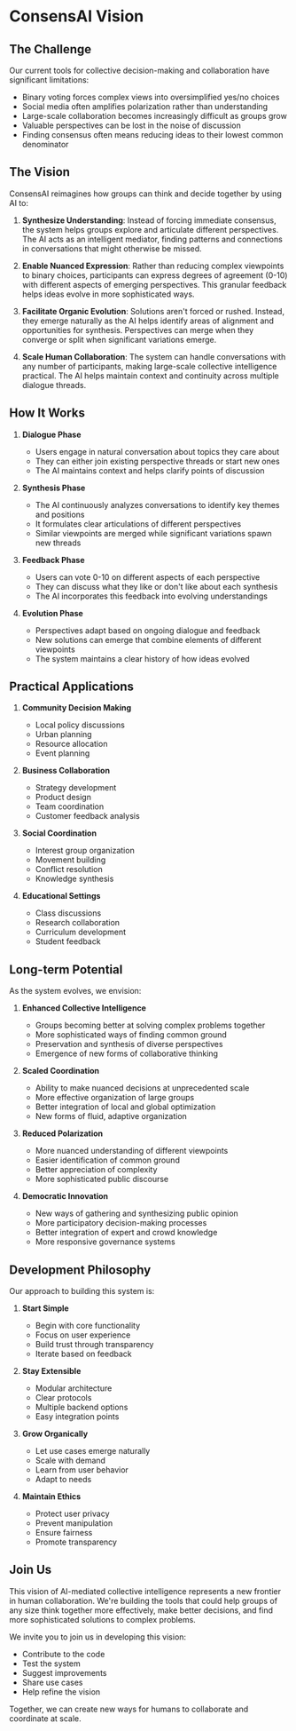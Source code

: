 # ConsensAI Vision

## The Challenge

Our current tools for collective decision-making and collaboration have significant limitations:

- Binary voting forces complex views into oversimplified yes/no choices
- Social media often amplifies polarization rather than understanding
- Large-scale collaboration becomes increasingly difficult as groups grow
- Valuable perspectives can be lost in the noise of discussion
- Finding consensus often means reducing ideas to their lowest common denominator

## The Vision

ConsensAI reimagines how groups can think and decide together by using AI to:

1. **Synthesize Understanding**: Instead of forcing immediate consensus, the system helps groups explore and articulate different perspectives. The AI acts as an intelligent mediator, finding patterns and connections in conversations that might otherwise be missed.

2. **Enable Nuanced Expression**: Rather than reducing complex viewpoints to binary choices, participants can express degrees of agreement (0-10) with different aspects of emerging perspectives. This granular feedback helps ideas evolve in more sophisticated ways.

3. **Facilitate Organic Evolution**: Solutions aren't forced or rushed. Instead, they emerge naturally as the AI helps identify areas of alignment and opportunities for synthesis. Perspectives can merge when they converge or split when significant variations emerge.

4. **Scale Human Collaboration**: The system can handle conversations with any number of participants, making large-scale collective intelligence practical. The AI helps maintain context and continuity across multiple dialogue threads.

## How It Works

1. **Dialogue Phase**
   - Users engage in natural conversation about topics they care about
   - They can either join existing perspective threads or start new ones
   - The AI maintains context and helps clarify points of discussion

2. **Synthesis Phase**
   - The AI continuously analyzes conversations to identify key themes and positions
   - It formulates clear articulations of different perspectives
   - Similar viewpoints are merged while significant variations spawn new threads

3. **Feedback Phase**
   - Users can vote 0-10 on different aspects of each perspective
   - They can discuss what they like or don't like about each synthesis
   - The AI incorporates this feedback into evolving understandings

4. **Evolution Phase**
   - Perspectives adapt based on ongoing dialogue and feedback
   - New solutions can emerge that combine elements of different viewpoints
   - The system maintains a clear history of how ideas evolved

## Practical Applications

1. **Community Decision Making**
   - Local policy discussions
   - Urban planning
   - Resource allocation
   - Event planning

2. **Business Collaboration**
   - Strategy development
   - Product design
   - Team coordination
   - Customer feedback analysis

3. **Social Coordination**
   - Interest group organization
   - Movement building
   - Conflict resolution
   - Knowledge synthesis

4. **Educational Settings**
   - Class discussions
   - Research collaboration
   - Curriculum development
   - Student feedback

## Long-term Potential

As the system evolves, we envision:

1. **Enhanced Collective Intelligence**
   - Groups becoming better at solving complex problems together
   - More sophisticated ways of finding common ground
   - Preservation and synthesis of diverse perspectives
   - Emergence of new forms of collaborative thinking

2. **Scaled Coordination**
   - Ability to make nuanced decisions at unprecedented scale
   - More effective organization of large groups
   - Better integration of local and global optimization
   - New forms of fluid, adaptive organization

3. **Reduced Polarization**
   - More nuanced understanding of different viewpoints
   - Easier identification of common ground
   - Better appreciation of complexity
   - More sophisticated public discourse

4. **Democratic Innovation**
   - New ways of gathering and synthesizing public opinion
   - More participatory decision-making processes
   - Better integration of expert and crowd knowledge
   - More responsive governance systems

## Development Philosophy

Our approach to building this system is:

1. **Start Simple**
   - Begin with core functionality
   - Focus on user experience
   - Build trust through transparency
   - Iterate based on feedback

2. **Stay Extensible**
   - Modular architecture
   - Clear protocols
   - Multiple backend options
   - Easy integration points

3. **Grow Organically**
   - Let use cases emerge naturally
   - Scale with demand
   - Learn from user behavior
   - Adapt to needs

4. **Maintain Ethics**
   - Protect user privacy
   - Prevent manipulation
   - Ensure fairness
   - Promote transparency

## Join Us

This vision of AI-mediated collective intelligence represents a new frontier in human collaboration. We're building the tools that could help groups of any size think together more effectively, make better decisions, and find more sophisticated solutions to complex problems.

We invite you to join us in developing this vision:

- Contribute to the code
- Test the system
- Suggest improvements
- Share use cases
- Help refine the vision

Together, we can create new ways for humans to collaborate and coordinate at scale.
